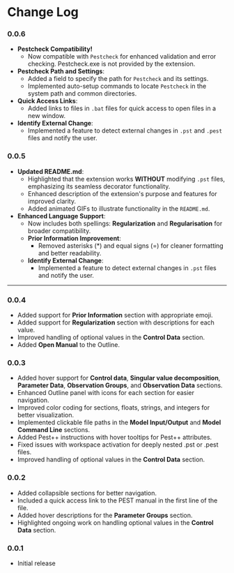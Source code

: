# Change Log

### 0.0.6

- **Pestcheck Compatibility!**
  - Now compatible with `Pestcheck` for enhanced validation and error checking. Pestcheck.exe is not provided by the extension.
- **Pestcheck Path and Settings**:
  - Added a field to specify the path for `Pestcheck` and its settings.
  - Implemented auto-setup commands to locate `Pestcheck` in the system path and common directories.
- **Quick Access Links**:
  - Added links to files in `.bat` files for quick access to open files in a new window.
- **Identify External Change**:
  - Implemented a feature to detect external changes in `.pst` and  `.pest` files and notify the user.

### 0.0.5

- **Updated README.md**:
  - Highlighted that the extension works **WITHOUT** modifying `.pst` files, emphasizing its seamless decorator functionality.
  - Enhanced description of the extension's purpose and features for improved clarity.
  - Added animated GIFs to illustrate functionality in the `README.md`.
- **Enhanced Language Support**:
  - Now includes both spellings: **Regularization** and **Regularisation** for broader compatibility.
  - **Prior Information Improvement**:
    - Removed asterisks (*) and equal signs (=) for cleaner formatting and better readability.
  - **Identify External Change**:
    - Implemented a feature to detect external changes in `.pst` files and notify the user.
---

### 0.0.4

- Added support for **Prior Information** section with appropriate emoji.
- Added support for **Regularization** section with descriptions for each value.
- Improved handling of optional values in the **Control Data** section.
- Added **Open Manual** to the Outline.

### 0.0.3

- Added hover support for **Control data**, **Singular value decomposition**, **Parameter Data**, **Observation Groups**, and **Observation Data** sections.
- Enhanced Outline panel with icons for each section for easier navigation.
- Improved color coding for sections, floats, strings, and integers for better visualization.
- Implemented clickable file paths in the **Model Input/Output** and **Model Command Line** sections.
- Added Pest++ instructions with hover tooltips for Pest++ attributes.
- Fixed issues with workspace activation for deeply nested .pst or .pest files.
- Improved handling of optional values in the **Control Data** section.

### 0.0.2

- Added collapsible sections for better navigation.
- Included a quick access link to the PEST manual in the first line of the file.
- Added hover descriptions for the **Parameter Groups** section.
- Highlighted ongoing work on handling optional values in the **Control Data** section.

### 0.0.1

- Initial release